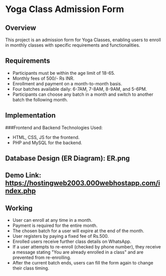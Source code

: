 # Yoga Class Admission Form

## Overview
This project is an admission form for Yoga Classes, enabling users to enroll in monthly classes with specific requirements and functionalities.

## Requirements
- Participants must be within the age limit of 18-65.
- Monthly fees of 500/- Rs INR.
- Enrollment and payment on a month-to-month basis.
- Four batches available daily: 6-7AM, 7-8AM, 8-9AM, and 5-6PM.
- Participants can choose any batch in a month and switch to another batch the following month.

## Implementation
###Frontend and Backend Technologies Used:
- HTML, CSS, JS for the frontend.
- PHP and MySQL for the backend.

## Database Design (ER Diagram): ER.png
## Demo Link: https://hostingweb2003.000webhostapp.com/index.php

## Working
- User can enroll at any time in a month.
- Payment is required for the entire month.
- The chosen batch for a user will expire at the end of the month.
- User registers by paying a fixed fee of Rs.500.
- Enrolled users receive further class details on WhatsApp.
- If a user attempts to re-enroll (checked by phone number), they receive a message stating "You are already enrolled in a class" and are prevented from re-enrolling.
- After the current batch ends, users can fill the form again to change their class timing.
